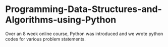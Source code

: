 # Programming-Data-Structures-and-Algorithms-using-Python
Over an 8 week online course, Python was introduced and we wrote python codes for  various problem statements. 
